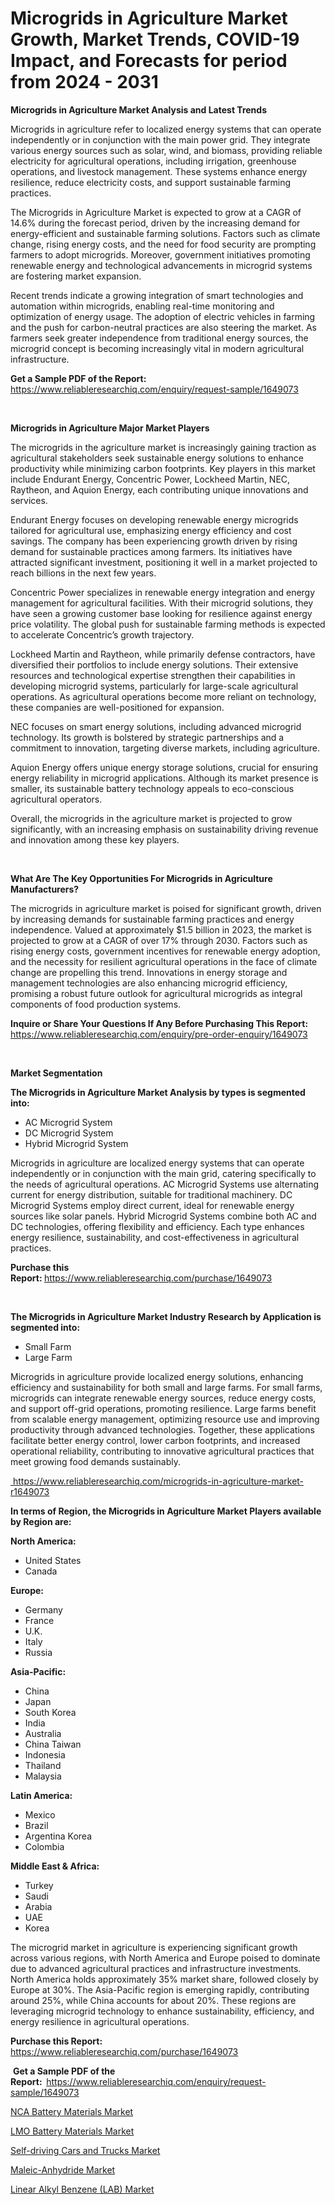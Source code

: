 <p><h1>Microgrids in Agriculture Market Growth, Market Trends, COVID-19 Impact, and Forecasts for period from 2024 - 2031</h1></p><p><strong>Microgrids in Agriculture Market Analysis and Latest Trends</strong></p>
<p><p>Microgrids in agriculture refer to localized energy systems that can operate independently or in conjunction with the main power grid. They integrate various energy sources such as solar, wind, and biomass, providing reliable electricity for agricultural operations, including irrigation, greenhouse operations, and livestock management. These systems enhance energy resilience, reduce electricity costs, and support sustainable farming practices.</p><p>The Microgrids in Agriculture Market is expected to grow at a CAGR of 14.6% during the forecast period, driven by the increasing demand for energy-efficient and sustainable farming solutions. Factors such as climate change, rising energy costs, and the need for food security are prompting farmers to adopt microgrids. Moreover, government initiatives promoting renewable energy and technological advancements in microgrid systems are fostering market expansion.</p><p>Recent trends indicate a growing integration of smart technologies and automation within microgrids, enabling real-time monitoring and optimization of energy usage. The adoption of electric vehicles in farming and the push for carbon-neutral practices are also steering the market. As farmers seek greater independence from traditional energy sources, the microgrid concept is becoming increasingly vital in modern agricultural infrastructure.</p></p>
<p><strong>Get a Sample PDF of the Report:&nbsp;</strong> <a href="https://www.reliableresearchiq.com/enquiry/request-sample/1649073?utm_campaign=100&utm_medium=2&utm_source=Github&utm_content=ia&utm_term=15102024&utm_id=microgrids-in-agriculture">https://www.reliableresearchiq.com/enquiry/request-sample/1649073</a></p>
<p>&nbsp;</p>
<p><strong>Microgrids in Agriculture Major Market Players</strong></p>
<p><p>The microgrids in the agriculture market is increasingly gaining traction as agricultural stakeholders seek sustainable energy solutions to enhance productivity while minimizing carbon footprints. Key players in this market include Endurant Energy, Concentric Power, Lockheed Martin, NEC, Raytheon, and Aquion Energy, each contributing unique innovations and services.</p><p>Endurant Energy focuses on developing renewable energy microgrids tailored for agricultural use, emphasizing energy efficiency and cost savings. The company has been experiencing growth driven by rising demand for sustainable practices among farmers. Its initiatives have attracted significant investment, positioning it well in a market projected to reach billions in the next few years.</p><p>Concentric Power specializes in renewable energy integration and energy management for agricultural facilities. With their microgrid solutions, they have seen a growing customer base looking for resilience against energy price volatility. The global push for sustainable farming methods is expected to accelerate Concentric’s growth trajectory.</p><p>Lockheed Martin and Raytheon, while primarily defense contractors, have diversified their portfolios to include energy solutions. Their extensive resources and technological expertise strengthen their capabilities in developing microgrid systems, particularly for large-scale agricultural operations. As agricultural operations become more reliant on technology, these companies are well-positioned for expansion.</p><p>NEC focuses on smart energy solutions, including advanced microgrid technology. Its growth is bolstered by strategic partnerships and a commitment to innovation, targeting diverse markets, including agriculture.</p><p>Aquion Energy offers unique energy storage solutions, crucial for ensuring energy reliability in microgrid applications. Although its market presence is smaller, its sustainable battery technology appeals to eco-conscious agricultural operators.</p><p>Overall, the microgrids in the agriculture market is projected to grow significantly, with an increasing emphasis on sustainability driving revenue and innovation among these key players.</p></p>
<p>&nbsp;</p>
<p><strong>What Are The Key Opportunities For Microgrids in Agriculture Manufacturers?</strong></p>
<p><p>The microgrids in agriculture market is poised for significant growth, driven by increasing demands for sustainable farming practices and energy independence. Valued at approximately $1.5 billion in 2023, the market is projected to grow at a CAGR of over 17% through 2030. Factors such as rising energy costs, government incentives for renewable energy adoption, and the necessity for resilient agricultural operations in the face of climate change are propelling this trend. Innovations in energy storage and management technologies are also enhancing microgrid efficiency, promising a robust future outlook for agricultural microgrids as integral components of food production systems.</p></p>
<p><strong>Inquire or Share Your Questions If Any Before Purchasing This Report:</strong> <a href="https://www.reliableresearchiq.com/enquiry/pre-order-enquiry/1649073?utm_campaign=100&utm_medium=2&utm_source=Github&utm_content=ia&utm_term=15102024&utm_id=microgrids-in-agriculture">https://www.reliableresearchiq.com/enquiry/pre-order-enquiry/1649073</a></p>
<p>&nbsp;</p>
<p><strong>Market Segmentation</strong></p>
<p><strong>The Microgrids in Agriculture Market Analysis by types is segmented into:</strong></p>
<p><ul><li>AC Microgrid System</li><li>DC Microgrid System</li><li>Hybrid Microgrid System</li></ul></p>
<p><p>Microgrids in agriculture are localized energy systems that can operate independently or in conjunction with the main grid, catering specifically to the needs of agricultural operations. AC Microgrid Systems use alternating current for energy distribution, suitable for traditional machinery. DC Microgrid Systems employ direct current, ideal for renewable energy sources like solar panels. Hybrid Microgrid Systems combine both AC and DC technologies, offering flexibility and efficiency. Each type enhances energy resilience, sustainability, and cost-effectiveness in agricultural practices.</p></p>
<p><strong>Purchase this Report:&nbsp;</strong><a href="https://www.reliableresearchiq.com/purchase/1649073?utm_campaign=100&utm_medium=2&utm_source=Github&utm_content=ia&utm_term=15102024&utm_id=microgrids-in-agriculture">https://www.reliableresearchiq.com/purchase/1649073</a></p>
<p>&nbsp;</p>
<p><strong>The Microgrids in Agriculture Market Industry Research by Application is segmented into:</strong></p>
<p><ul><li>Small Farm</li><li>Large Farm</li></ul></p>
<p><p>Microgrids in agriculture provide localized energy solutions, enhancing efficiency and sustainability for both small and large farms. For small farms, microgrids can integrate renewable energy sources, reduce energy costs, and support off-grid operations, promoting resilience. Large farms benefit from scalable energy management, optimizing resource use and improving productivity through advanced technologies. Together, these applications facilitate better energy control, lower carbon footprints, and increased operational reliability, contributing to innovative agricultural practices that meet growing food demands sustainably.</p></p>
<p><a href="https://www.reliableresearchiq.com/microgrids-in-agriculture-market-r1649073?utm_campaign=100&utm_medium=2&utm_source=Github&utm_content=ia&utm_term=15102024&utm_id=microgrids-in-agriculture">&nbsp;https://www.reliableresearchiq.com/microgrids-in-agriculture-market-r1649073</a></p>
<p><strong>In terms of Region, the Microgrids in Agriculture Market Players available by Region are:</strong></p>
<p>
    <p> <strong> North America: </strong>
        <ul>
            <li>United States</li>
            <li>Canada</li>
        </ul>
        </p> 
    <p> <strong> Europe: </strong>
        <ul>
            <li>Germany</li>
            <li>France</li>
            <li>U.K.</li>
            <li>Italy</li>
            <li>Russia</li>
        </ul>
        </p> 
    <p> <strong> Asia-Pacific: </strong>
        <ul>
            <li>China</li>
            <li>Japan</li>
            <li>South Korea</li>
            <li>India</li>
            <li>Australia</li>
            <li>China Taiwan</li>
            <li>Indonesia</li>
            <li>Thailand</li>
            <li>Malaysia</li>
        </ul>
        </p> 
    <p> <strong> Latin America: </strong>
        <ul>
            <li>Mexico</li>
            <li>Brazil</li>
            <li>Argentina Korea</li>
            <li>Colombia</li>
        </ul>
        </p> 
    <p> <strong> Middle East & Africa: </strong>
        <ul>
            <li>Turkey</li>
            <li>Saudi</li>
            <li>Arabia</li>
            <li>UAE</li>
            <li>Korea</li>
        </ul>
    </p>
    </p>
<p><p>The microgrid market in agriculture is experiencing significant growth across various regions, with North America and Europe poised to dominate due to advanced agricultural practices and infrastructure investments. North America holds approximately 35% market share, followed closely by Europe at 30%. The Asia-Pacific region is emerging rapidly, contributing around 25%, while China accounts for about 20%. These regions are leveraging microgrid technology to enhance sustainability, efficiency, and energy resilience in agricultural operations.</p></p>
<p><strong>Purchase this Report: </strong><a href="https://www.reliableresearchiq.com/purchase/1649073?utm_campaign=100&utm_medium=2&utm_source=Github&utm_content=ia&utm_term=15102024&utm_id=microgrids-in-agriculture">https://www.reliableresearchiq.com/purchase/1649073</a></p>
<p>&nbsp;<strong>Get a Sample PDF of the Report:&nbsp;&nbsp;</strong><a href="https://www.reliableresearchiq.com/enquiry/request-sample/1649073?utm_campaign=100&utm_medium=2&utm_source=Github&utm_content=ia&utm_term=15102024&utm_id=microgrids-in-agriculture">https://www.reliableresearchiq.com/enquiry/request-sample/1649073</a></p>
<p><strong></strong></p>
<p><p><a href="https://github.com/halleabdon2v1s/Market-Research-Report-List-1/blob/main/nca-battery-materials-market.md?utm_campaign=100&utm_medium=2&utm_source=Github&utm_content=ia&utm_term=15102024&utm_id=microgrids-in-agriculture">NCA Battery Materials Market</a></p><p><a href="https://github.com/jerridoxdemase/Market-Research-Report-List-1/blob/main/lmo-battery-materials-market.md?utm_campaign=100&utm_medium=2&utm_source=Github&utm_content=ia&utm_term=15102024&utm_id=microgrids-in-agriculture">LMO Battery Materials Market</a></p><p><a href="https://www.linkedin.com/pulse/future-ready-strategic-insights-global-self-driving-cars-tex7e?trk=public_post_embed_feed-article-content&utm_campaign=100&utm_medium=2&utm_source=Github&utm_content=ia&utm_term=15102024&utm_id=microgrids-in-agriculture">Self-driving Cars and Trucks Market</a></p><p><a href="https://www.linkedin.com/pulse/strategic-market-insights-global-maleic-anhydride-2024--pksue?trk=public_post_embed_feed-article-content&utm_campaign=100&utm_medium=2&utm_source=Github&utm_content=ia&utm_term=15102024&utm_id=microgrids-in-agriculture">Maleic-Anhydride Market</a></p><p><a href="https://www.linkedin.com/pulse/linear-alkyl-benzene-lab-market-evolution-global-trends-gphle?trk=public_post_embed_feed-article-content&utm_campaign=100&utm_medium=2&utm_source=Github&utm_content=ia&utm_term=15102024&utm_id=microgrids-in-agriculture">Linear Alkyl Benzene (LAB) Market</a></p></p>